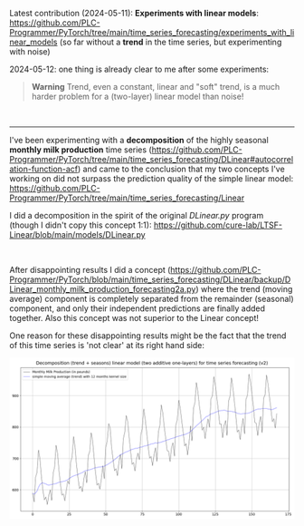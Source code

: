 Latest contribution (2024-05-11):
**Experiments with linear models**: https://github.com/PLC-Programmer/PyTorch/tree/main/time_series_forecasting/experiments_with_linear_models (so far without a **trend** in the time series, but experimenting with noise)

2024-05-12: one thing is already clear to me after some experiments:

> **Warning**
Trend, even a constant, linear and "soft" trend, is a much harder problem for a (two-layer) linear model than noise!

<br/>

---

I've been experimenting with a **decomposition** of the highly seasonal **monthly milk production** time series (https://github.com/PLC-Programmer/PyTorch/tree/main/time_series_forecasting/DLinear#autocorrelation-function-acf) and came to the conclusion that my two concepts I've working on did not surpass the prediction quality of the simple linear model: https://github.com/PLC-Programmer/PyTorch/tree/main/time_series_forecasting/Linear

I did a decomposition in the spirit of the original *DLinear.py* program (though I didn't copy this concept 1:1): https://github.com/cure-lab/LTSF-Linear/blob/main/models/DLinear.py

<br/>

After disappointing results I did a concept (https://github.com/PLC-Programmer/PyTorch/blob/main/time_series_forecasting/DLinear/backup/DLinear_monthly_milk_production_forecasting2a.py) where the trend (moving average) component is completely separated from the remainder (seasonal) component, and only their independent predictions are finally added together. Also this concept was not superior to the Linear concept!

One reason for these disappointing results might be the fact that the trend of this time series is 'not clear' at its right hand side:

![plot](./DLinear/backup/monthly_milk_production_forecasting2_00a.png)
